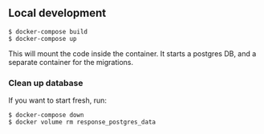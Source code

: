 ## Local development


```
$ docker-compose build
$ docker-compose up
``` 

This will mount the code inside the container.
It starts a postgres DB, and a separate container for the migrations.

### Clean up database
If you want to start fresh, run:
```
$ docker-compose down
$ docker volume rm response_postgres_data
```

